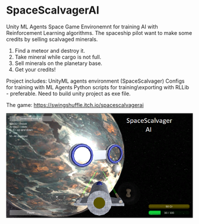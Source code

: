 # SpaceScalvagerAI
Unity ML Agents Space Game Environemnt for training AI with Reinforcement Learning algorithms. 
The spaceship pilot want to make some credits by selling scalvaged minerals.
1. Find a meteor and destroy it.
2. Take mineral while cargo is not full.
3. Sell minerals on the planetary base.
4. Get your credits!

Project includes:
UnityML agents environment (SpaceScalvager)
Configs for training with ML Agents
Python scripts for training\exporting with RLLib - preferable. Need to build unity project as exe file.

The game:
https://swingshuffle.itch.io/spacescalvagerai

![plot](./space_intro.png)

